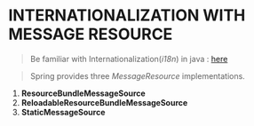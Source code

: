 # INTERNATIONALIZATION WITH MESSAGE RESOURCE

> Be familiar with Internationalization(_i18n_) in java : [here](https://docs.oracle.com/javase/8/docs/technotes/guides/intl/enhancements.8.html)

> Spring provides three _MessageResource_ implementations.

1.  **ResourceBundleMessageSource**
2.  **ReloadableResourceBundleMessageSource**
3.  **StaticMessageSource**
<!--stackedit_data:
eyJoaXN0b3J5IjpbMTg1Mzk2NDI5OSwxNjc1MjAyNzVdfQ==
-->